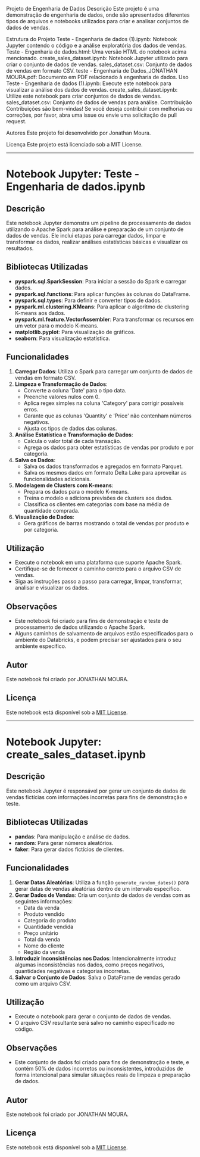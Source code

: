 Projeto de Engenharia de Dados
Descrição
Este projeto é uma demonstração de engenharia de dados, onde são apresentados diferentes tipos de arquivos e notebooks utilizados para criar e analisar conjuntos de dados de vendas.

Estrutura do Projeto
Teste - Engenharia de dados (1).ipynb: Notebook Jupyter contendo o código e a análise exploratória dos dados de vendas.
Teste - Engenharia de dados.html: Uma versão HTML do notebook acima mencionado.
create_sales_dataset.ipynb: Notebook Jupyter utilizado para criar o conjunto de dados de vendas.
sales_dataset.csv: Conjunto de dados de vendas em formato CSV.
teste - Engenharia de Dados_JONATHAN MOURA.pdf: Documento em PDF relacionado à engenharia de dados.
Uso
Teste - Engenharia de dados (1).ipynb: Execute este notebook para visualizar a análise dos dados de vendas.
create_sales_dataset.ipynb: Utilize este notebook para criar conjuntos de dados de vendas.
sales_dataset.csv: Conjunto de dados de vendas para análise.
Contribuição
Contribuições são bem-vindas! Se você deseja contribuir com melhorias ou correções, por favor, abra uma issue ou envie uma solicitação de pull request.

Autores
Este projeto foi desenvolvido por Jonathan Moura.

Licença
Este projeto está licenciado sob a MIT License.

____________________________________________________________________________________________________________________________________________________________

# Notebook Jupyter: Teste - Engenharia de dados.ipynb

## Descrição
Este notebook Jupyter demonstra um pipeline de processamento de dados utilizando o Apache Spark para análise e preparação de um conjunto de dados de vendas. Ele inclui etapas para carregar dados, limpar e transformar os dados, realizar análises estatísticas básicas e visualizar os resultados.

## Bibliotecas Utilizadas
- **pyspark.sql.SparkSession**: Para iniciar a sessão do Spark e carregar dados.
- **pyspark.sql.functions**: Para aplicar funções às colunas do DataFrame.
- **pyspark.sql.types**: Para definir e converter tipos de dados.
- **pyspark.ml.clustering.KMeans**: Para aplicar o algoritmo de clustering K-means aos dados.
- **pyspark.ml.feature.VectorAssembler**: Para transformar os recursos em um vetor para o modelo K-means.
- **matplotlib.pyplot**: Para visualização de gráficos.
- **seaborn**: Para visualização estatística.

## Funcionalidades
1. **Carregar Dados**: Utiliza o Spark para carregar um conjunto de dados de vendas em formato CSV.
2. **Limpeza e Transformação de Dados**:
   - Converte a coluna 'Date' para o tipo data.
   - Preenche valores nulos com 0.
   - Aplica regex simples na coluna 'Category' para corrigir possíveis erros.
   - Garante que as colunas 'Quantity' e 'Price' não contenham números negativos.
   - Ajusta os tipos de dados das colunas.
3. **Análise Estatística e Transformação de Dados**:
   - Calcula o valor total de cada transação.
   - Agrega os dados para obter estatísticas de vendas por produto e por categoria.
4. **Salva os Dados**:
   - Salva os dados transformados e agregados em formato Parquet.
   - Salva os mesmos dados em formato Delta Lake para aproveitar as funcionalidades adicionais.
5. **Modelagem de Clusters com K-means**:
   - Prepara os dados para o modelo K-means.
   - Treina o modelo e adiciona previsões de clusters aos dados.
   - Classifica os clientes em categorias com base na média de quantidade comprada.
6. **Visualização de Dados**:
   - Gera gráficos de barras mostrando o total de vendas por produto e por categoria.

## Utilização
- Execute o notebook em uma plataforma que suporte Apache Spark.
- Certifique-se de fornecer o caminho correto para o arquivo CSV de vendas.
- Siga as instruções passo a passo para carregar, limpar, transformar, analisar e visualizar os dados.

## Observações
- Este notebook foi criado para fins de demonstração e teste de processamento de dados utilizando o Apache Spark.
- Alguns caminhos de salvamento de arquivos estão especificados para o ambiente do Databricks, e podem precisar ser ajustados para o seu ambiente específico.

## Autor
Este notebook foi criado por JONATHAN MOURA.

## Licença
Este notebook está disponível sob a [MIT License](https://opensource.org/licenses/MIT).

______________________________________________________________________________________________________________________________________________________________________________________________________

# Notebook Jupyter: create_sales_dataset.ipynb

## Descrição
Este notebook Jupyter é responsável por gerar um conjunto de dados de vendas fictícias com informações incorretas para fins de demonstração e teste.

## Bibliotecas Utilizadas
- **pandas**: Para manipulação e análise de dados.
- **random**: Para gerar números aleatórios.
- **faker**: Para gerar dados fictícios de clientes.

## Funcionalidades
1. **Gerar Datas Aleatórias**: Utiliza a função `generate_random_dates()` para gerar datas de vendas aleatórias dentro de um intervalo específico.
2. **Gerar Dados de Vendas**: Cria um conjunto de dados de vendas com as seguintes informações:
   - Data da venda
   - Produto vendido
   - Categoria do produto
   - Quantidade vendida
   - Preço unitário
   - Total da venda
   - Nome do cliente
   - Região da venda
3. **Introduzir Inconsistências nos Dados**: Intencionalmente introduz algumas inconsistências nos dados, como preços negativos, quantidades negativas e categorias incorretas.
4. **Salvar o Conjunto de Dados**: Salva o DataFrame de vendas gerado como um arquivo CSV.

## Utilização
- Execute o notebook para gerar o conjunto de dados de vendas.
- O arquivo CSV resultante será salvo no caminho especificado no código.

## Observações
- Este conjunto de dados foi criado para fins de demonstração e teste, e contém 50% de dados incorretos ou inconsistentes, introduzidos de forma intencional para simular situações reais de limpeza e preparação de dados.

## Autor
Este notebook foi criado por JONATHAN MOURA.

## Licença
Este notebook está disponível sob a [MIT License](https://opensource.org/licenses/MIT).
